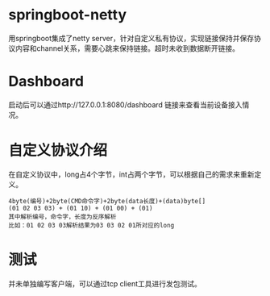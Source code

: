 # springboot-netty
用springboot集成了netty server，针对自定义私有协议，实现链接保持并保存协议内容和channel关系，需要心跳来保持链接。超时未收到数据断开链接。
# Dashboard
启动后可以通过http://127.0.0.1:8080/dashboard 链接来查看当前设备接入情况。
# 自定义协议介绍
在自定义协议中，long占4个字节，int占两个字节，可以根据自己的需求来重新定义。
````
4byte(编号)+2byte(CMD命令字)+2byte(data长度)+(data)byte[]
(01 02 03 03) + (01 10) + (01 00) + (01)
其中解析编号，命令字，长度为反序解析
比如：01 02 03 03解析结果为03 03 02 01所对应的long
````
# 测试
并未单独编写客户端，可以通过tcp client工具进行发包测试。
